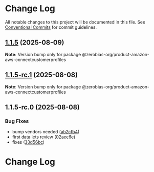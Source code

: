 # Change Log

All notable changes to this project will be documented in this file.
See [Conventional Commits](https://conventionalcommits.org) for commit guidelines.

## [1.1.5](https://github.com/zerobias-org/product/compare/@zerobias-org/product-amazon-aws-connectcustomerprofiles@1.1.5-rc.1...@zerobias-org/product-amazon-aws-connectcustomerprofiles@1.1.5) (2025-08-09)

**Note:** Version bump only for package @zerobias-org/product-amazon-aws-connectcustomerprofiles





## [1.1.5-rc.1](https://github.com/zerobias-org/product/compare/@zerobias-org/product-amazon-aws-connectcustomerprofiles@1.1.5-rc.0...@zerobias-org/product-amazon-aws-connectcustomerprofiles@1.1.5-rc.1) (2025-08-08)

**Note:** Version bump only for package @zerobias-org/product-amazon-aws-connectcustomerprofiles





## 1.1.5-rc.0 (2025-08-08)


### Bug Fixes

* bump vendors needed ([ab2cfb4](https://github.com/zerobias-org/product/commit/ab2cfb4a9cf2e3008e08b068f98011fec096c932))
* first data lets review ([02aee6e](https://github.com/zerobias-org/product/commit/02aee6e8c4f11675de7c63a00f4c8254a67a4dd7))
* fixes ([33d56bc](https://github.com/zerobias-org/product/commit/33d56bcaedf3fa5e3939a33c0fb57eda53539d05))





# Change Log
